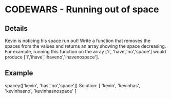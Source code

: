 # CODEWARS - Running out of space

## Details

Kevin is noticing his space run out! Write a function that removes the spaces from the values and returns an array showing the space decreasing. For example, running this function on the array ['i', 'have','no','space'] would produce ['i','ihave','ihaveno','ihavenospace'].

## Example
spacey(['kevin', 'has','no','space'])
Solution: [ 'kevin', 'kevinhas', 'kevinhasno', 'kevinhasnospace' ]
